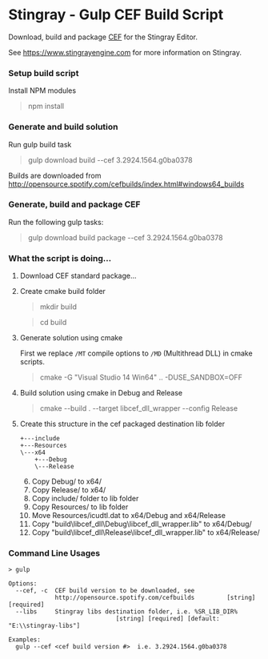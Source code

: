 Stingray - Gulp CEF Build Script
================================

Download, build and package [CEF](https://bitbucket.org/chromiumembedded/cef) for the Stingray Editor.

See https://www.stingrayengine.com for more information on Stingray.

### Setup build script

Install NPM modules
> npm install

### Generate and build solution

Run gulp build task
> gulp download build --cef 3.2924.1564.g0ba0378

Builds are downloaded from http://opensource.spotify.com/cefbuilds/index.html#windows64_builds

### Generate, build and package CEF

Run the following gulp tasks:
> gulp download build package --cef 3.2924.1564.g0ba0378

### What the script is doing...

1. Download CEF standard package...

2. Create cmake build folder
   > mkdir build

   > cd build

3. Generate solution using cmake

   First we replace `/MT` compile options to `/MD` (Multithread DLL) in cmake scripts.
   > cmake -G "Visual Studio 14 Win64" .. -DUSE_SANDBOX=OFF

4. Build solution using cmake in Debug and Release

   > cmake --build . --target libcef_dll_wrapper --config Release

5. Create this structure in the cef packaged destination lib folder

   ```
   +---include
   +---Resources
   \---x64
       +---Debug
       \---Release
   ```

   6. Copy Debug/ to  x64/
   7. Copy Release/ to  x64/
   8. Copy include/ folder to lib folder
   9. Copy Resources/ to lib folder
   10. Move Resources/icudtl.dat to x64/Debug and x64/Release
   11. Copy "build\libcef_dll\Debug\libcef_dll_wrapper.lib" to x64/Debug/
   12. Copy "build\libcef_dll\Release\libcef_dll_wrapper.lib" to x64/Release/

### Command Line Usages

```
> gulp

Options:
  --cef, -c  CEF build version to be downloaded, see
             http://opensource.spotify.com/cefbuilds         [string] [required]
  --libs     Stingray libs destination folder, i.e. %SR_LIB_DIR%
                              [string] [required] [default: "E:\\stingray-libs"]

Examples:
  gulp --cef <cef build version #>  i.e. 3.2924.1564.g0ba0378
```

